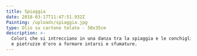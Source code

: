 ```yaml
---
title: Spiaggia
date: 2018-03-17T11:47:51.932Z
Painting: /uploads/spiaggia.jpg
type: Olio su cartone telato - 50x35cm
description: >-
  Colori che si intrecciano in una danza tra la spiaggia e le conchiglie, pietre
  e pietruzze d'oro a formare intarsi e sfumature.
---
```


